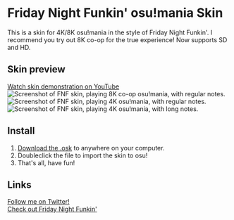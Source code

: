 # Friday Night Funkin' osu!mania Skin
This is a skin for 4K/8K osu!mania in the style of Friday Night Funkin'. I recommend you try out 8K co-op for the true experience! Now supports SD and HD.

## Skin preview
[Watch skin demonstration on YouTube](https://www.youtube.com/watch?v=hh8kt3sCxoY)  
![Screenshot of FNF skin, playing 8K co-op osu!mania, with regular notes.](https://github.com/Saltssaumure/fnf-osu-mania-skin/blob/master/screenshots/8k%20notes.jpg?raw=true)
![Screenshot of FNF skin, playing 4K osu!mania, with regular notes.](https://raw.githubusercontent.com/Saltssaumure/fnf-osu-mania-skin/master/screenshots/4k%20notes.jpg)
![Screenshot of FNF skin, playing 4K osu!mania, with long notes.](https://raw.githubusercontent.com/Saltssaumure/fnf-osu-mania-skin/master/screenshots/4k%20long%20notes.jpg)

## Install
1. [Download the .osk](https://github.com/Saltssaumure/fnf-osu-mania-skin/releases/download/v1.1/Friday.Night.Funkin.osk) to anywhere on your computer.
2. Doubleclick the file to import the skin to osu!
3. That's all, have fun!

## Links
[Follow me on Twitter!](https://twitter.com/Saltssaumure)  
[Check out Friday Night Funkin'](https://ninja-muffin24.itch.io/funkin)

